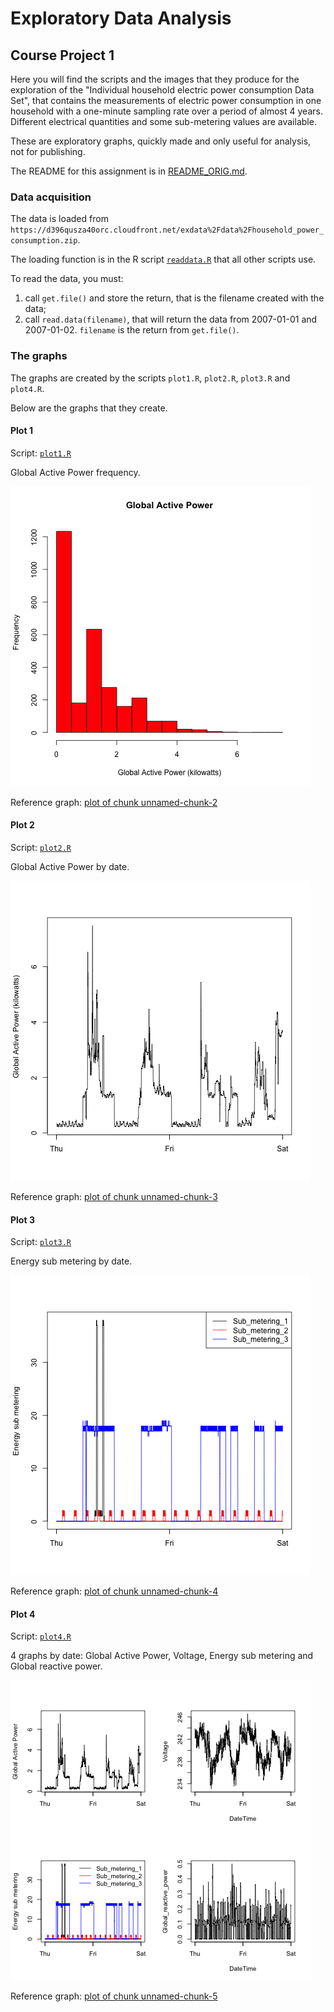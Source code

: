 Exploratory Data Analysis
=========================

Course Project 1
----------------

Here you will find the scripts and the images that they produce for the exploration of the
"Individual household electric power consumption Data Set", that contains the measurements
of electric power consumption in one household with a one-minute sampling rate over a
period of almost 4 years. Different electrical quantities and some sub-metering values are
available. 

These are exploratory graphs, quickly made and only useful for analysis, not for
publishing.

The README for this assignment is in [README_ORIG.md](README_ORIG.md).

### Data acquisition

The data is loaded from `https://d396qusza40orc.cloudfront.net/exdata%2Fdata%2Fhousehold_power_consumption.zip`.

The loading function is in the R script [`readdata.R`](readdata.R) that all other scripts
use.

To read the data, you must:

1. call `get.file()` and store the return, that is the filename created with the data;
2. call `read.data(filename)`, that will return the data from 2007-01-01 and 2007-01-02.
   `filename` is the return from `get.file()`.

### The graphs

The graphs are created by the scripts `plot1.R`, `plot2.R`, `plot3.R` and `plot4.R`.

Below are the graphs that they create.

#### Plot 1

Script: [`plot1.R`](plot1.R)

Global Active Power frequency.

![plot1.png](plot1.png)

Reference graph: [plot of chunk unnamed-chunk-2](figure/unnamed-chunk-2.png) 

#### Plot 2

Script: [`plot2.R`](plot2.R)

Global Active Power by date.

![plot2.png](plot2.png)

Reference graph: [plot of chunk unnamed-chunk-3](figure/unnamed-chunk-3.png)

#### Plot 3

Script: [`plot3.R`](plot3.R)

Energy sub metering by date.

![plot3.png](plot3.png)

Reference graph: [plot of chunk unnamed-chunk-4](figure/unnamed-chunk-4.png)

#### Plot 4

Script: [`plot4.R`](plot4.R)

4 graphs by date: Global Active Power, Voltage, Energy sub metering and Global reactive
power.

![plot4.png](plot4.png)

Reference graph: [plot of chunk unnamed-chunk-5](figure/unnamed-chunk-5.png)



